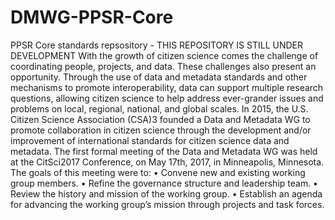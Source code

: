# DMWG-PPSR-Core
PPSR Core standards repsository - THIS REPOSITORY IS STILL UNDER DEVELOPMENT
With the growth of citizen science comes the challenge of coordinating people, projects, and data. These
challenges also present an opportunity. Through the use of data and metadata standards and other mechanisms
to promote interoperability, data can support multiple research questions, allowing citizen science to help address
ever-grander issues and problems on local, regional, national, and global scales.
In 2015, the U.S. Citizen Science Association (CSA)3 founded a Data and Metadata WG to promote collaboration
in citizen science through the development and/or improvement of international standards for citizen science data
and metadata. The first formal meeting of the Data and Metadata WG was held at the CitSci2017 Conference, on
May 17th, 2017, in Minneapolis, Minnesota. The goals of this meeting were to:
• Convene new and existing working group members.
• Refine the governance structure and leadership team.
• Review the history and mission of the working group.
• Establish an agenda for advancing the working group’s mission through projects and task forces.
